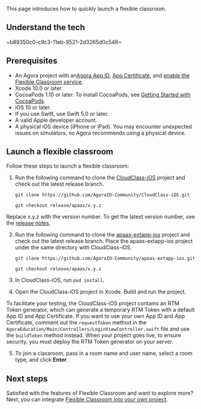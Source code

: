 This page introduces how to quickly launch a flexible classroom.

## Understand the tech

~b89350c0-c9c3-11eb-9521-2d3265d0c546~

<a name="prerequisites"></a>

## Prerequisites

- An Agora project with an<a href="/cn/Agora%20Platform/get_appid_token#%E8%8E%B7%E5%8F%96-app-id" target="_blank">Agora App ID</a>, <a href="/cn/Agora%20Platform/get_appid_token#%E8%8E%B7%E5%8F%96-app-%E8%AF%81%E4%B9%A6" target="_blank">App Certificate</a>, and <a href="/cn/agora-class/agora_class_enable?platform=iOS" target="_blank">enable the Flexible Classroom service</a>.
- Xcode 10.0 or later.
- CocoaPods 1.10 or later. To install CocoaPods, see [Getting Started with CocoaPods](https://guides.cocoapods.org/using/getting-started.html#getting-started).
- iOS 10 or later.
- If you use Swift, use Swift 5.0 or later.
- A valid Apple developer account.
- A physical iOS device (iPhone or iPad). You may encounter unexpected issues on simulators, so Agora recommends using a physical device.

## Launch a flexible classroom

Follow these steps to launch a flexible classroom:

1. Run the following command to clone the [CloudClass-iOS](https://github.com/AgoraIO-Community/CloudClass-iOS) project and check out the latest release branch.

   ```
   git clone https://github.com/AgoraIO-Community/CloudClass-iOS.git
   ```

   ```
   git checkout release/apaas/x.y.z
   ```

<div class="alert info">Replace x.y.z with the version number. To get the latest version number, see the <a href="/cn/agora-class/release_agora_class_ios?platform=iOS">release notes</a>.</div>

2. Run the following command to clone the [apaas-extapp-ios](https://github.com/AgoraIO-Community/apaas-extapp-ios) project and check out the latest release branch. Place the apaas-extapp-ios project under the same directory with CloudClass-iOS.

   ```
   git clone https://github.com/AgoraIO-Community/apaas-extapp-ios.git
   ```

   ```
   git checkout release/apaas/x.y.z
   ```

3. In CloudClass-iOS, run `pod install`.

4. Open the CloudClass-iOS project in Xcode. Build and run the project.

<div class="alert info">To facilitate your testing, the CloudClass-iOS project contains an RTM Token generator, which can generate a temporary RTM Token with a default App ID and App Certificate. If you want to use your own App ID and App Certificate, comment out the <code>requestToken</code> method in the <code>AgoraEducation/Main/Controllers/LoginViewController.swift</code> file and use the <code>buildToken</code> method instead. When your project goes live, to ensure security, you must deploy the RTM Token generator on your server.</div>

5. To join a classroom, pass in a room name and user name, select a room type, and click **Enter**.

## Next steps

Satisfied with the features of Flexible Classroom and want to explore more? Next, you can integrate [Flexible Classroom into your own project](/en/agora-class/agora_class_integrate_ios?platform=iOS).
